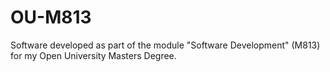 # OU-M813
Software developed as part of the module "Software Development" (M813) for my Open University Masters Degree.
